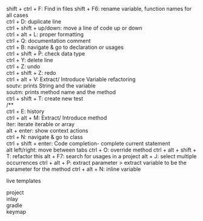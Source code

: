 shift + ctrl + F: Find in files
shift + F6: rename variable, function names for all cases<br>
ctrl + D: duplicate line<br>
ctrl + shift + up/down: move a line of code up or down<br>
ctrl + alt + L: proper formatting<br>
ctrl + Q: documentation comment<br>
ctrl + B: navigate & go to declaration or usages<br>
ctrl + shift + P: check data type<br>
ctrl + Y: delete line<br>
ctrl + Z: undo<br>
ctrl + shift + Z: redo<br>
ctrl + alt + V: Extract/ Introduce Variable refactoring<br>
soutv: prints String and the variable<br>
soutm: prints method name and the method<br>
ctrl + shift + T: create new test<br>
/** <br>
ctrl + E: history<br>
ctrl + alt + M: Extract/ Introduce method<br>
iter: iterate iterable or array<br>
alt + enter: show context actions<br>
ctrl + N: navigate & go to class<br>
ctrl + shift + enter: Code completion- complete current statement<br>
alt left/right: move between tabs
ctrl + O: override method
ctrl + alt + shift + T: refactor this
alt + F7: search for usages in a project
alt + J: select multiple occurrences
ctrl + alt + P: extract parameter > extract variable to be the parameter for the method
ctrl + alt + N: inline variable <br>

live templates

project<br>
inlay<br>
gradle<br>
keymap<br>
